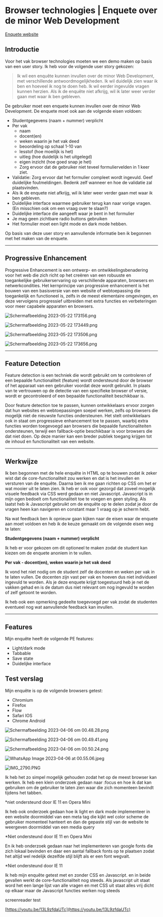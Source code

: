 # Browser technologies | Enquete over de minor Web Development

[Enquete website](https://jimflament.github.io/browser-technologies-2223/)

## Introductie

Voor het vak browser technologies moeten we een demo maken op basis van een user story. Ik heb voor de volgende user story gekozen:

> Ik wil een enquête kunnen invullen over de minor Web Development, met verschillende antwoordmogelijkheden. Ik wil duidelijk zien waar ik ben en hoeveel ik nog te doen heb. Ik wil eerder ingevulde vragen kunnen herzien. Als ik de enquête niet afkrijg, wil ik later weer verder gaan met waar ik ben gebleven.
> 

De gebruiker moet een enquete kunnen invullen over de minor Web Development. De enquete moet ook aan de volgende eisen voldoen:

- Studentgegevens (naam + nummer) verplicht
- Per vak
    - naam
    - docent(en)
    - weken waarin je het vak deed
    - beoordeling op schaal 1-10 van
    - lesstof (hoe moeilijk is het)
    - uitleg (hoe duidelijk is het uitgelegd)
    - eigen inzicht (hoe goed snap je het)
    - Zorg ervoor dat de gebruiker niet teveel formuliervelden in 1 keer ziet.
- Validatie: Zorg ervoor dat het formulier compleet wordt ingevuld. Geef duidelijke foutmeldingen. Bedenk zelf wanneer en hoe de validatie zal plaatsvinden.
- Als ik de enquete niet afkrijg, wil ik later weer verder gaan met waar ik ben gebleven.
- Duidelijke interface waarmee gebruiker terug kan naar vorige vragen. (En misschien ook om een vraag over te slaan?)
- Duidelijke interface die aangeeft waar je bent in het formulier
- Je mag geen zichtbare radio buttons gebruiken
- Het formulier moet een light mode en dark mode hebben.

Op basis van deze user story en aanvullende informatie ben ik begonnen met het maken van de enquete.

---

## **Progressive Enhancement**

Progressive Enhancement is een ontwerp- en ontwikkelingsbenadering voor het web die zich richt op het creëren van een robuuste en toegankelijke gebruikerservaring op verschillende apparaten, browsers en netwerkcondities. Het kernprincipe van progressive enhancement is het bouwen van een basisversie van een website of webtoepassing die toegankelijk en functioneel is, zelfs in de meest elementaire omgevingen, en deze vervolgens progressief uitbreiden met extra functies en verbeteringen voor meer capabele apparaten en browsers.

![Schermafbeelding 2023-05-22 173156.png](https://github.com/Jimflament/browser-technologies-2223/blob/main/images/Herkansing/Schermafbeelding%202023-05-22%20173156.png)

![Schermafbeelding 2023-05-22 173449.png](https://github.com/Jimflament/browser-technologies-2223/blob/main/images/Herkansing/Schermafbeelding%202023-05-22%20173449.png)

![Schermafbeelding 2023-05-22 173506.png](https://github.com/Jimflament/browser-technologies-2223/blob/main/images/Herkansing/Schermafbeelding%202023-05-22%20173506.png)

![Schermafbeelding 2023-05-22 173656.png](https://github.com/Jimflament/browser-technologies-2223/blob/main/images/Herkansing/Schermafbeelding%202023-05-22%20173656.png)

---

## Feature Detection

Feature detection is een techniek die wordt gebruikt om te controleren of een bepaalde functionaliteit (feature) wordt ondersteund door de browser of het apparaat van een gebruiker voordat deze wordt gebruikt. In plaats van te vertrouwen op de detectie van een specifieke browser of versie, wordt er gecontroleerd of een bepaalde functionaliteit beschikbaar is.

Door feature detection toe te passen, kunnen ontwikkelaars ervoor zorgen dat hun websites en webtoepassingen soepel werken, zelfs op browsers die mogelijk niet de nieuwste functies ondersteunen. Het stelt ontwikkelaars ook in staat om progressieve enhancement toe te passen, waarbij extra functies worden toegevoegd aan browsers die bepaalde functionaliteiten ondersteunen, terwijl een fallback-optie beschikbaar is voor browsers die dat niet doen. Op deze manier kan een breder publiek toegang krijgen tot de inhoud en functionaliteit van een website.

---

## Werkwijze

Ik ben begonnen met de hele enquête in HTML op te bouwen zodat ik zeker wist dat de core-functionaliteit zou werken en dat is het invullen en versturen van de enquête. Daarna ben ik me gaan richten op CSS om het er wat mooier uit te laten zien. Ik heb er ook voor gezorgd dat zoveel mogelijk visuele feedback via CSS werd gedaan en niet Javascript. Javascript is in mijn ogen bedoelt om functionaliteit toe te voegen en geen styling. Als laatst heb ik Javascript gebruikt om de enquête op te delen zodat je door de vragen heen kan navigeren en constant maar 1 vraag op je scherm hebt.

Na wat feedback ben ik opnieuw gaan kijken naar de eisen waar de enquete aan moet voldoen en heb ik de keuze gemaakt om de volgende eisen weg te laten:

**Studentgegevens (naam + nummer) verplicht**

Ik heb er voor gekozen om dit optioneel te maken zodat de student kan kiezen om de enquete anoniem in te vullen.

**Per vak - docent(en), weken waarin je het vak deed**

Ik vond het niet nodig om de student zelf de docenten en weken per vak in te laten vullen. De docenten zijn vast per vak en hoeven dus niet individueel ingevuld te worden. Als je deze enquete krijgt toegestuurd heb je net de vakken gehad en is de datum dus niet relevant om nog ingevuld te worden of zelf getoont te worden.

Ik heb ook een opmerking gedeelte toegevoegd per vak zodat de studenten eventueel nog wat aanvullende feedback kan invullen.

---

## Features

Mijn enquête heeft de volgende PE features:

- Light/dark mode
- Tabbable
- Save state
- Duidelijke interface

## Test verslag

Mijn enquête is op de volgende browsers getest:

- Chromium
- Firefox
- Flow
- Safari IOS
- Chrome Android

![Scherm­afbeelding 2023-04-06 om 00.48.28.png](Browser%20technologies%20Enquete%20over%20de%20minor%20Web%20Dev%20d4c9a35d026d4eb38a27f781ccd01d2a/Schermafbeelding_2023-04-06_om_00.48.28.png)

![Scherm­afbeelding 2023-04-06 om 00.49.41.png](Browser%20technologies%20Enquete%20over%20de%20minor%20Web%20Dev%20d4c9a35d026d4eb38a27f781ccd01d2a/Schermafbeelding_2023-04-06_om_00.49.41.png)

![Scherm­afbeelding 2023-04-06 om 00.50.24.png](Browser%20technologies%20Enquete%20over%20de%20minor%20Web%20Dev%20d4c9a35d026d4eb38a27f781ccd01d2a/Schermafbeelding_2023-04-06_om_00.50.24.png)

![WhatsApp Image 2023-04-06 at 00.55.06.jpeg](Browser%20technologies%20Enquete%20over%20de%20minor%20Web%20Dev%20d4c9a35d026d4eb38a27f781ccd01d2a/WhatsApp_Image_2023-04-06_at_00.55.06.jpeg)

![IMG_2790.PNG](Browser%20technologies%20Enquete%20over%20de%20minor%20Web%20Dev%20d4c9a35d026d4eb38a27f781ccd01d2a/IMG_2790.png)

Ik heb het zo simpel mogelijk gehouden zodat het op de meest browser kan werken. Ik heb een klein onderzoek gedaan naar :focus en hoe ik dat kan gebruiken om de gebruiker te laten zien waar die zich momenteen bevindt tijdens het tabben.

*niet ondersteund door IE 11 en Opera Mini

Ik heb ook onderzoek gedaan hoe ik light en dark mode implementeer in een website doormiddel van een meta tag die kijkt wel color scheme de gebruiker momenteel hanteert en dan de gepaste stijl van de website te weergeven doormiddel van een media query

*Niet ondersteund door IE 11 en Opera Mini

En ik heb onderzoek gedaan naar het implementeren van google fonts die zich lokaal bevinden en daar een aantal fallback fonts op te plaatsen zodat het altijd wel redelijk dezelfde stijl blijft als er een font wegvalt.

*Niet ondersteund door IE 11

Ik heb mijn enquête getest met en zonder CSS en Javascript. en in beide gevallen werkt de core-functionaliteit nog steeds. Als javascript uit staat word het een lange lijst van alle vragen en met CSS uit staat alles vrij dicht op elkaar maar de Javascript functies werken nog steeds

screenreader test

[https://youtu.be/13L9zfdaUTc](https://youtu.be/13L9zfdaUTc)
